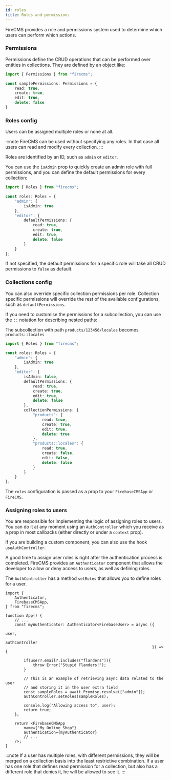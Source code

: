 ```yaml
---
id: roles 
title: Roles and permissions
---
```


FireCMS provides a role and permissions system used to determine which users can
perform which actions.

### Permissions

Permissions define the CRUD operations that can be performed over entities in
collections. They are defined by an object like:

```typescript jsx
import { Permissions } from "firecms";

const samplePermissions: Permissions = {
    read: true,
    create: true,
    edit: true,
    delete: false
}
```

### Roles config

Users can be assigned multiple roles or none at all.

:::note 
FireCMS can be used without specifying any roles. In that case all
users can read and modify every collection. 
:::

Roles are identified by an ID, such as `admin` or `editor`.

You can use the `isAdmin` prop to quickly create an admin role with full
permissions, and you can define the default permissions for every collection:

```typescript jsx
import { Roles } from "firecms";

const roles: Roles = {
    "admin": {
        isAdmin: true
    },
    "editor": {
        defaultPermissions: {
            read: true,
            create: true,
            edit: true,
            delete: false
        }
    }
};
```

If not specified, the default permissions for a specific role
will take all CRUD permissions to `false` as default.

### Collections config

You can also override specific collection permissions per role. Collection
specific permissions will override the rest of the available configurations,
such as `defaultPermissions`.

If you need to customise the permissions for a subcollection, you can use
the `::` notation for describing nested paths:

The subcollection with path `products/123456/locales`
becomes `products::locales`

```typescript jsx
import { Roles } from "firecms";

const roles: Roles = {
    "admin": {
        isAdmin: true
    },
    "editor": {
        isAdmin: false,
        defaultPermissions: {
            read: true,
            create: true,
            edit: true,
            delete: false
        },
        collectionPermissions: {
            "products": {
                read: true,
                create: true,
                edit: true,
                delete: true
            },
            "products::locales": {
                read: true,
                create: false,
                edit: false,
                delete: false
            }
        }
    }
};
```

The `roles` configuration is passed as a prop to your `FirebaseCMSApp` or
`FireCMS`.

### Assigning roles to users

You are responsible for implementing the logic of assigning roles to
users. You can do it at any moment using an `AuthController` which you
receive as a prop in most callbacks (either directly or under a `context` prop).

If you are building a custom component, you can also use the hook 
`useAuthController`.

A good time to assign user roles is right after the authentication process is 
completed. FireCMS provides an `Authenticator` component that allows the 
developer to allow or deny access to users, as well as defining roles.

The `AuthController` has a method `setRoles` that allows you to define roles for
a user. 

```tsx
import {
    Authenticator,
    FirebaseCMSApp,
} from "firecms";

function App() {
    // ...
    const myAuthenticator: Authenticator<FirebaseUser> = async ({
                                                                    user,
                                                                    authController
                                                                }) => {
    
        if(user?.email?.includes("flanders")){
            throw Error("Stupid Flanders!");
        }
    
        // This is an example of retrieving async data related to the user
        // and storing it in the user extra field
        const sampleRoles = await Promise.resolve(["admin"]);
        authController.setRoles(sampleRoles);
        
        console.log("Allowing access to", user);
        return true;
    };

    return <FirebaseCMSApp
        name={"My Online Shop"}
        authentication={myAuthenticator}
        // ...
    />;
}
```


:::note
If a user has multiple roles, with different permissions, they will
be merged on a collection basis into the least restrictive combination.
If a user has one role that defines read permission for a collection, but also
has a different role that denies it, he will be allowed to see it.
:::

